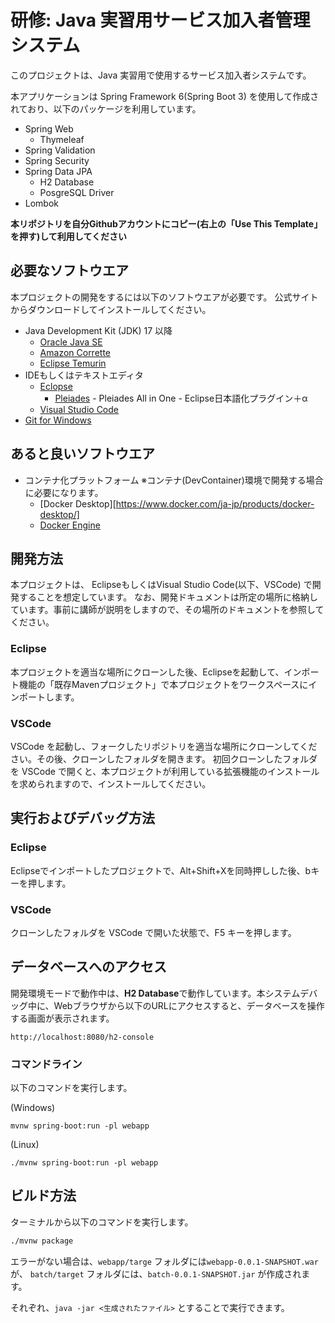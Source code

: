 # 研修: Java 実習用サービス加入者管理システム

このプロジェクトは、Java 実習用で使用するサービス加入者システムです。

本アプリケーションは Spring Framework 6(Spring Boot 3) を使用して作成されており、以下のパッケージを利用しています。

- Spring Web
  - Thymeleaf
- Spring Validation
- Spring Security
- Spring Data JPA
  - H2 Database 
  - PosgreSQL Driver
- Lombok

**本リポジトリを自分Githubアカウントにコピー(右上の「Use This Template」を押す)して利用してください**

## 必要なソフトウエア

本プロジェクトの開発をするには以下のソフトウエアが必要です。
公式サイトからダウンロードしてインストールしてください。

- Java Development Kit (JDK) 17 以降
  - [Oracle Java SE](https://www.oracle.com/jp/java/technologies/java-se-glance.html)
  - [Amazon Corrette](https://aws.amazon.com/jp/corretto)
  - [Eclipse Temurin](https://adoptium.net/temurin/releases/)
- IDEもしくはテキストエディタ
  - [Eclopse](https://www.eclipse.org/downloads/)
    - [Pleiades](https://willbrains.jp/) - Pleiades All in One - Eclipse日本語化プラグイン＋α
  - [Visual Studio Code](https://azure.microsoft.com/ja-jp/products/visual-studio-code)
- [Git for Windows](https://gitforwindows.org/)

## あると良いソフトウエア

- コンテナ化プラットフォーム ※コンテナ(DevContainer)環境で開発する場合に必要になります。
  - [Docker Desktop][https://www.docker.com/ja-jp/products/docker-desktop/]
  - [Docker Engine](https://docs.docker.com/engine/install/)


## 開発方法

本プロジェクトは、 EclipseもしくはVisual Studio Code(以下、VSCode) で開発することを想定しています。
なお、開発ドキュメントは所定の場所に格納しています。事前に講師が説明をしますので、その場所のドキュメントを参照してください。

### Eclipse

本プロジェクトを適当な場所にクローンした後、Eclipseを起動して、インポート機能の「既存Mavenプロジェクト」で本プロジェクトをワークスペースにインポートします。

### VSCode

VSCode を起動し、フォークしたリポジトリを適当な場所にクローンしてください。その後、クローンしたフォルダを開きます。
初回クローンしたフォルダを VSCode で開くと、本プロジェクトが利用している拡張機能のインストールを求められますので、インストールしてください。


## 実行およびデバッグ方法

### Eclipse

Eclipseでインポートしたプロジェクトで、Alt+Shift+Xを同時押しした後、bキーを押します。

### VSCode

クローンしたフォルダを VSCode で開いた状態で、F5 キーを押します。

## データベースへのアクセス

開発環境モードで動作中は、**H2 Database**で動作しています。本システムデバッグ中に、Webブラウザから以下のURLにアクセスすると、データベースを操作する画面が表示されます。
``` URL
http://localhost:8080/h2-console
```


### コマンドライン

以下のコマンドを実行します。

(Windows)
```
mvnw spring-boot:run -pl webapp
```

(Linux)
```
./mvnw spring-boot:run -pl webapp
```

## ビルド方法

ターミナルから以下のコマンドを実行します。

```sh
./mvnw package
```

エラーがない場合は、`webapp/targe` フォルダには`webapp-0.0.1-SNAPSHOT.war` が、
`batch/target` フォルダには、`batch-0.0.1-SNAPSHOT.jar` が作成されます。

それぞれ、`java -jar <生成されたファイル>` とすることで実行できます。
